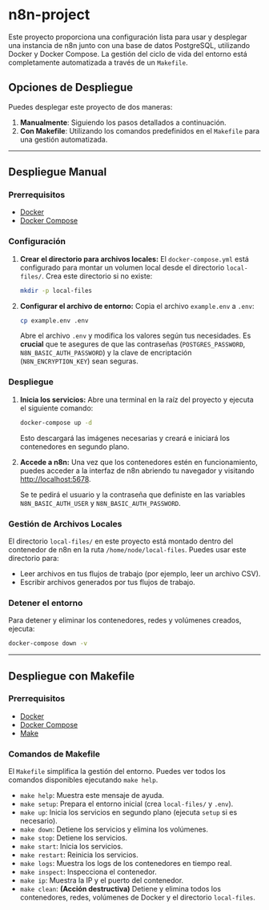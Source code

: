 # n8n-project

Este proyecto proporciona una configuración lista para usar y desplegar una instancia de n8n junto con una base de datos PostgreSQL, utilizando Docker y Docker Compose. La gestión del ciclo de vida del entorno está completamente automatizada a través de un `Makefile`.

## Opciones de Despliegue

Puedes desplegar este proyecto de dos maneras:

1.  **Manualmente**: Siguiendo los pasos detallados a continuación.
2.  **Con Makefile**: Utilizando los comandos predefinidos en el `Makefile` para una gestión automatizada.

---

## Despliegue Manual

### Prerrequisitos

-   [Docker](https://docs.docker.com/get-docker/)
-   [Docker Compose](https://docs.docker.com/compose/install/)

### Configuración

1.  **Crear el directorio para archivos locales:**
    El `docker-compose.yml` está configurado para montar un volumen local desde el directorio `local-files/`. Crea este directorio si no existe:
    ```bash
    mkdir -p local-files
    ```

2.  **Configurar el archivo de entorno:**
    Copia el archivo `example.env` a `.env`:
    ```bash
    cp example.env .env
    ```
    Abre el archivo `.env` y modifica los valores según tus necesidades. Es **crucial** que te asegures de que las contraseñas (`POSTGRES_PASSWORD`, `N8N_BASIC_AUTH_PASSWORD`) y la clave de encriptación (`N8N_ENCRYPTION_KEY`) sean seguras.

### Despliegue

1.  **Inicia los servicios:**
    Abre una terminal en la raíz del proyecto y ejecuta el siguiente comando:

    ```bash
    docker-compose up -d
    ```

    Esto descargará las imágenes necesarias y creará e iniciará los contenedores en segundo plano.

2.  **Accede a n8n:**
    Una vez que los contenedores estén en funcionamiento, puedes acceder a la interfaz de n8n abriendo tu navegador y visitando [http://localhost:5678](http://localhost:5678).

    Se te pedirá el usuario y la contraseña que definiste en las variables `N8N_BASIC_AUTH_USER` y `N8N_BASIC_AUTH_PASSWORD`.

### Gestión de Archivos Locales

El directorio `local-files/` en este proyecto está montado dentro del contenedor de n8n en la ruta `/home/node/local-files`. Puedes usar este directorio para:

-   Leer archivos en tus flujos de trabajo (por ejemplo, leer un archivo CSV).
-   Escribir archivos generados por tus flujos de trabajo.

### Detener el entorno

Para detener y eliminar los contenedores, redes y volúmenes creados, ejecuta:

```bash
docker-compose down -v
```

---

## Despliegue con Makefile

### Prerrequisitos

-   [Docker](https://docs.docker.com/get-docker/)
-   [Docker Compose](https://docs.docker.com/compose/install/)
-   [Make](https://www.gnu.org/software/make/)

### Comandos de Makefile

El `Makefile` simplifica la gestión del entorno. Puedes ver todos los comandos disponibles ejecutando `make help`.

-   `make help`: Muestra este mensaje de ayuda.
-   `make setup`: Prepara el entorno inicial (crea `local-files/` y `.env`).
-   `make up`: Inicia los servicios en segundo plano (ejecuta `setup` si es necesario).
-   `make down`: Detiene los servicios y elimina los volúmenes.
-   `make stop`: Detiene los servicios.
-   `make start`: Inicia los servicios.
-   `make restart`: Reinicia los servicios.
-   `make logs`: Muestra los logs de los contenedores en tiempo real.
-   `make inspect`: Inspecciona el contenedor.
-   `make ip`: Muestra la IP y el puerto del contenedor.
-   `make clean`: **(Acción destructiva)** Detiene y elimina todos los contenedores, redes, volúmenes de Docker y el directorio `local-files`.
